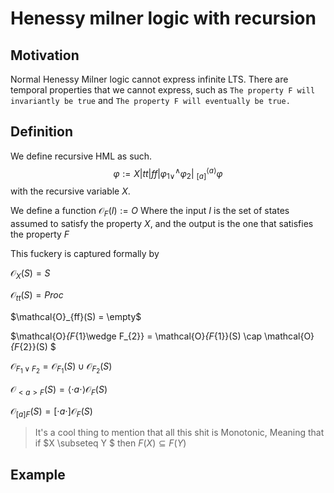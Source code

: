 # Henessy milner logic with recursion
 
## Motivation

Normal Henessy Milner logic cannot express infinite 
LTS. There are temporal properties that we cannot
express, such as `The property F will invariantly be true`
and `The property F will eventually be true.`


## Definition 

We define recursive HML as such.
$$\varphi := X | tt | ff | {\varphi_{1}}^{\wedge}_{\vee}{\varphi_{2}} |~^{\langle a \rangle}_{[a]}\varphi$$
with the recursive variable $X$.

We define a function 
$\mathcal{O}_{F}(I):= O$
Where the input $I$ is the set of states assumed to 
satisfy the property $X$, and the output is the one that satisfies the property $F$


This fuckery is captured formally by 

$\mathcal{O}_{X}(S) = S$

$\mathcal{O}_{tt}(S) = Proc$

$\mathcal{O}_{ff}(S) = \empty$

$\mathcal{O}_{F_{1}\wedge F_{2}} = 
\mathcal{O}_{F_{1}}(S) \cap \mathcal{O}_{F_{2}}(S) $

$\mathcal{O}_{{F_{1}}\vee F_{2}} =
\mathcal{O}_{F_{1}}(S)\cup \mathcal{O}_{F_{2}}(S)$

$\mathcal{O}_{<a>F}(S) = 
\langle\cdot a \cdot\rangle\mathcal{O}_{F}(S)$

$\mathcal{O}_{[a]F}(S) = [\cdot a \cdot]\mathcal{O}_{F}(S)$

> It's a cool thing to mention that all this shit is 
> Monotonic, Meaning that if $X \subseteq Y $ then $F(X)\subseteq F(Y)$
## Example 